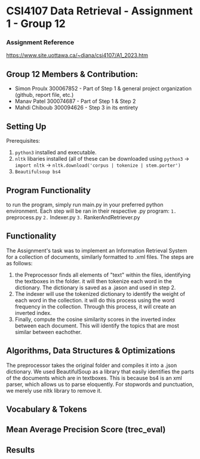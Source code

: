 ﻿# CSI4107 Data Retrieval - Assignment 1 - Group 12

### Assignment Reference
https://www.site.uottawa.ca/~diana/csi4107/A1_2023.htm
## Group 12 Members & Contribution:
* Simon Proulx 300067852 - Part of Step 1 & general project organization (github, report file, etc.)
* Manav Patel 300074687 - Part of Step 1 & Step 2
* Mahdi Chiboub 300094626 - Step 3 in its entirety

## Setting Up
Prerequisites:

1.  `python3` installed and executable.
2.  `nltk` libaries installed (all of these can be downloaded using `python3` -> `import nltk` -> `nltk.download('corpus | tokenize | stem.porter')`
3. `Beautifulsoup bs4`

## Program Functionality
to run the program, simply run main.py in your preferred python environment. Each step will be ran in their respective .py program: 
`1.` preprocess.py
`2.` Indexer.py
`3.` RankerAndRetriever.py

## Functionality
The Assignment's task was to implement an Information Retrieval System for a collection of documents, similarly formatted to .xml files. The steps are as follows:
1.  the Preprocessor finds all elements of "text" within the files, identifying the textboxes in the folder. it will then tokenize each word in the dictionary. The dictionary is saved as a .jason and used in step 2.
2. The indexer will use the tokenized dictionary to identify the weight of each word in the collection. it will do this process using the word frequency in the collection. Through this process, it will create an inverted index.
3. Finally, compute the cosine similarity scores in the inverted index between each document. This will identify the topics that are most similar between eachother.

## Algorithms, Data Structures & Optimizations

The preprocessor takes the original folder and compiles it into a .json dictionary. We used BeautifulSoup as a library that easily identifies the parts of the documents which are in textboxes. This is because bs4 is an xml parser, which allows us to parse eloquently. For stopwords and punctuation, we merely use nltk library to remove it. 

## Vocabulary & Tokens

## Mean Average Precision Score (trec_eval)

## Results
